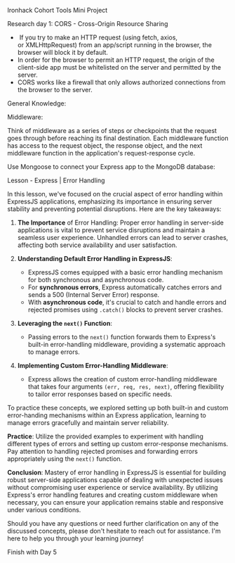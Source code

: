 Ironhack Cohort Tools Mini Project 

Research day 1:
CORS - Cross-Origin Resource Sharing
*  If you try to make an HTTP request (using fetch, axios, or XMLHttpRequest) from an app/script running in the browser, the browser will block it by default.
* In order for the browser to permit an HTTP request, the origin of the client-side app must be whitelisted on the server and permitted by the server.
* CORS works like a firewall that only allows authorized connections from the browser to the server.






General Knowledge:

Middleware:
 
 Think of middleware as a series of steps or checkpoints that the request goes through before reaching its final destination. Each middleware function has access to the request object, the response object, and the next middleware function in the application's request-response cycle.

Use Mongoose to connect your Express app to the MongoDB database:

Lesson - Express | Error Handling

In this lesson, we've focused on the crucial aspect of error handling within ExpressJS applications, emphasizing its importance in ensuring server stability and preventing potential disruptions. Here are the key takeaways:

1. **The Importance** of Error Handling: Proper error handling in server-side applications is vital to prevent service disruptions and maintain a seamless user experience. Unhandled errors can lead to server crashes, affecting both service availability and user satisfaction.

2. **Understanding Default Error Handling in ExpressJS**:
   - ExpressJS comes equipped with a basic error handling mechanism for both synchronous and asynchronous code. 
   - For **synchronous errors**, Express automatically catches errors and sends a 500 (Internal Server Error) response.
   - With **asynchronous code**, it's crucial to catch and handle errors and rejected promises using `.catch()` blocks to prevent server crashes.

3. **Leveraging the `next()` Function**: 
   - Passing errors to the `next()` function forwards them to Express's built-in error-handling middleware, providing a systematic approach to manage errors.

4. **Implementing Custom Error-Handling Middleware**: 
   - Express allows the creation of custom error-handling middleware that takes four arguments `(err, req, res, next)`, offering flexibility to tailor error responses based on specific needs.

To practice these concepts, we explored setting up both built-in and custom error-handing mechanisms within an Express application, learning to manage errors gracefully and maintain server reliability.

**Practice**: Utilize the provided examples to experiment with handling different types of errors and setting up custom error-response mechanisms. Pay attention to handling rejected promises and forwarding errors appropriately using the `next()` function. 

**Conclusion**: Mastery of error handling in ExpressJS is essential for building robust server-side applications capable of dealing with unexpected issues without compromising user experience or service availability. By utilizing Express's error handling features and creating custom middleware when necessary, you can ensure your application remains stable and responsive under various conditions.

Should you have any questions or need further clarification on any of the discussed concepts, please don't hesitate to reach out for assistance. I'm here to help you through your learning journey!



Finish with Day 5